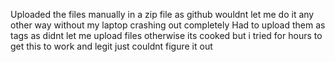 Uploaded the files manually in a zip file as github wouldnt let me do it any other way without my laptop crashing out completely
Had to upload them as tags as didnt let me upload files otherwise its cooked but i tried for hours to get this to work and legit just couldnt figure it out
